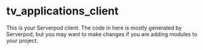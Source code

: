 # tv_applications_client

This is your Serverpod client. The code in here is mostly generated by
Serverpod, but you may want to make changes if you are adding modules to your
project.
